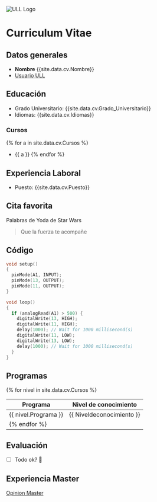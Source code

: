 ![ULL Logo](https://www.ull.es/portal/noticias/wp-content/uploads/sites/13/2018/04/ull-nuevo-logo.jpg)

# Curriculum Vitae
## Datos generales
* **Nombre** {{site.data.cv.Nombre}}
* [Usuario ULL](https://campusdoctoradoyposgrado.ull.es/user/profile.php?id=34035)

## Educación
* Grado Universitario: {{site.data.cv.Grado_Universitario}}
* Idiomas: {{site.data.cv.Idiomas}}

### Cursos
{% for a in site.data.cv.Cursos %}
* {{ a }}
{% endfor %}

## Experiencia Laboral
* Puesto: {{site.data.cv.Puesto}}

## Cita favorita
Palabras de Yoda de Star Wars
> Que la fuerza te acompañe

## Código 
``` C++
void setup()
{
  pinMode(A1, INPUT);
  pinMode(13, OUTPUT);
  pinMode(11, OUTPUT);
}

void loop()
{
  if (analogRead(A1) > 500) {
    digitalWrite(13, HIGH);
    digitalWrite(11, HIGH);
    delay(1000); // Wait for 1000 millisecond(s)
    digitalWrite(11, LOW);
    digitalWrite(13, LOW);
    delay(1000); // Wait for 1000 millisecond(s)
  }
}
```
## Programas
{% for nivel in site.data.cv.Cursos %}

|Programa|Nivel de conocimiento|
|--------|--------|
|{{ nivel.Programa }}|{{ Niveldeconocimiento }}|
|{% endfor %}| |


## Evaluación
- [ ] Todo ok? :call_me_hand:

## Experiencia Master
[Opinion Master](https://github.com/ULL-MFP-AET-2021/p02-t0-aprender-markdown-sergiogonzalezamaro/blob/main/master.md)
